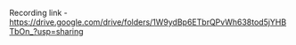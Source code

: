 Recording link - https://drive.google.com/drive/folders/1W9ydBp6ETbrQPvWh638tod5jYHBTbOn_?usp=sharing
